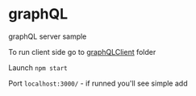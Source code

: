 # graphQL
graphQL server sample

To run client side go to [graphQLClient](https://github.com/purumvisum/graphQLClient) folder

Launch 
```` npm start ````

Port ```` localhost:3000/ ```` - if runned you'll see simple add

